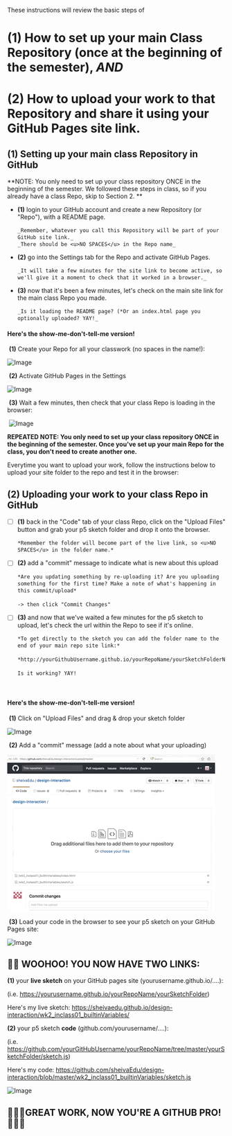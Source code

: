 These instructions will review the basic steps of

# (1) How to set up your main Class Repository (once at the beginning of the semester), *AND*

# (2) How to upload your work to that Repository and share it using your GitHub Pages site link.


## (1) Setting up your main class Repository in GitHub

**NOTE: You only need to set up your class repository ONCE in the beginning of the semester. We followed these steps in class, so if you already have a class Repo, skip to Section 2. **

- **(1)** login to your GitHub account and create a new Repository (or "Repo"), with a README page. 

      _Remember, whatever you call this Repository will be part of your GitHub site link._
      _There should be <u>NO SPACES</u> in the Repo name_

- **(2)** go into the Settings tab for the Repo and activate GitHub Pages. 

      _It will take a few minutes for the site link to become active, so we'll give it a moment to check that it worked in a browser._


- **(3)** now that it's been a few minutes, let's check on the main site link for the main class Repo you made.

      _Is it loading the README page? (*Or an index.html page you optionally uploaded? YAY!_


#### **Here's the show-me-don't-tell-me version!**

​	**(1)** Create your Repo for all your classwork (no spaces in the name!):

![Image](01createClassRepo02.gif?raw=true)


​	**(2)** Activate GitHub Pages in the Settings

![Image](02activateGitHubPages.gif?raw=true)



​	**(3)** Wait a few minutes, then check that your class Repo is loading in the browser:

​	![Image](03GitHubRepoIsOnline.gif?raw=true) 




**REPEATED NOTE: You only need to set up your class repository ONCE in the beginning of the semester. Once you've set up your main Repo for the class, you don't need to create another one.**  

Everytime you want to upload your work, follow the instructions below to upload your site folder to the repo and test it in the browser:





## (2) Uploading your work to your class Repo in GitHub

- [ ] **(1)** back in the "Code" tab of your class Repo, click on the "Upload Files" button and grab your p5 sketch folder and drop it onto the browser. 

      *Remember the folder will become part of the live link, so <u>NO SPACES</u> in the folder name.*  

- [ ] **(2)** add a "commit" message to indicate what is new about this upload 

      *Are you updating something by re-uploading it? Are you uploading something for the first time? Make a note of what's happening in this commit/upload*

      -> then click "Commit Changes"

- [ ] **(3)** and now that we've waited a few minutes for the p5 sketch to upload, let's check the url within the Repo to see if it's online. 

      *To get directly to the sketch you can add the folder name to the end of your main repo site link:* 

      *http://yourGithubUsername.github.io/yourRepoName/yourSketchFolderName*

      Is it working? YAY!

      ​

#### **Here's the show-me-don't-tell-me version!**

​	**(1)** Click on "Upload Files" and drag & drop your sketch folder

![Image](04_uploadingtoGit_part1.gif?raw=true)

​	**(2)** Add a "commit" message (add a note about what your uploading)

![Image](05_uploadingWorktoGithub_part2.gif?=raw=true)

​	**(3)** Load your code in the browser to see your p5 sketch on your GitHub Pages site:

![Image](06_loadCodeInBrowser.gif?raw=true)




## 🎉🎉 WOOHOO! YOU NOW HAVE TWO LINKS:

**(1)** your **live sketch** on your GitHub pages site (yourusername.github.io/….):

(i.e. https://yourusername.github.io/yourRepoName/yourSketchFolder)

Here's my live sketch: https://sheivaedu.github.io/design-interaction/wk2_inclass01_builtinVariables/

**(2)** your p5 sketch **code** (github.com/yourusername/….): 

(i.e. https://github.com/yourGitHubUsername/yourRepoName/tree/master/yourSketchFolder/sketch.js)

Here's my code: https://github.com/sheivaEdu/design-interaction/blob/master/wk2_inclass01_builtinVariables/sketch.js

![Image](07_twoLinks.gif?raw=true)



## 🎉🎉🎉GREAT WORK, NOW YOU'RE A GITHUB PRO!  🎉🎉🎉
